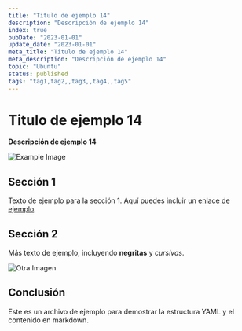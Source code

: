 ```yaml
---
title: "Titulo de ejemplo 14"
description: "Descripción de ejemplo 14"
index: true
pubDate: "2023-01-01"
update_date: "2023-01-01"
meta_title: "Titulo de ejemplo 14"
meta_description: "Descripción de ejemplo 14"
topic: "Ubuntu"
status: published
tags: "tag1,tag2,,tag3,,tag4,,tag5"
---
```


# Titulo de ejemplo 14

**Descripción de ejemplo 14**

![Example Image](https://via.placeholder.com/150)

## Sección 1

Texto de ejemplo para la sección 1. Aquí puedes incluir un [enlace de ejemplo](https://example.com).

## Sección 2

Más texto de ejemplo, incluyendo **negritas** y *cursivas*. 

![Otra Imagen](https://via.placeholder.com/200)

## Conclusión

Este es un archivo de ejemplo para demostrar la estructura YAML y el contenido en markdown.
